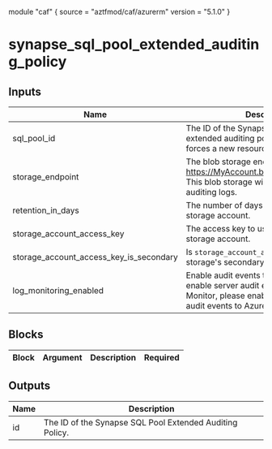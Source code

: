 module "caf" {
  source  = "aztfmod/caf/azurerm"
  version = "5.1.0"
}

# synapse_sql_pool_extended_auditing_policy

## Inputs
| Name | Description | Type | Required |
|------|-------------|------|:--------:|
|sql_pool_id| The ID of the Synapse SQL pool to set the extended auditing policy. Changing this forces a new resource to be created.||True|
|storage_endpoint| The blob storage endpoint (e.g. https://MyAccount.blob.core.windows.net). This blob storage will hold all extended auditing logs.||False|
|retention_in_days| The number of days to retain logs for in the storage account.||False|
|storage_account_access_key| The access key to use for the auditing storage account.||False|
|storage_account_access_key_is_secondary| Is `storage_account_access_key` value the storage's secondary key?||False|
|log_monitoring_enabled| Enable audit events to Azure Monitor? To enable server audit events to Azure Monitor, please enable its master database audit events to Azure Monitor.||False|

## Blocks
| Block | Argument | Description | Required |
|-------|----------|-------------|----------|

## Outputs
| Name | Description |
|------|-------------|
|id|The ID of the Synapse SQL Pool Extended Auditing Policy.|||
